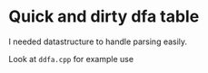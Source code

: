 Quick and dirty dfa table
=========================
I needed datastructure to handle parsing easily.

Look at `ddfa.cpp` for example use
